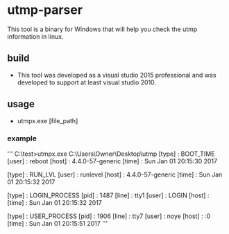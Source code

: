 # utmp-parser
This tool is a binary for Windows that will help you check the utmp information in linux.

## build
* This tool was developed as a visual studio 2015 professional and was developed to support at least visual studio 2010.

## usage
* utmpx.exe [file_path]

### example
'''
C:\test>utmpx.exe C:\Users\Owner\Desktop\utmp
[type] : BOOT_TIME
[user] : reboot
[host] : 4.4.0-57-generic
[time] : Sun Jan 01 20:15:30 2017


[type] : RUN_LVL
[user] : runlevel
[host] : 4.4.0-57-generic
[time] : Sun Jan 01 20:15:32 2017


[type] : LOGIN_PROCESS
[pid]  : 1487
[line] : tty1
[user] : LOGIN
[host] :
[time] : Sun Jan 01 20:15:32 2017


[type] : USER_PROCESS
[pid]  : 1906
[line] : tty7
[user] : noye
[host] : :0
[time] : Sun Jan 01 20:15:51 2017
'''
